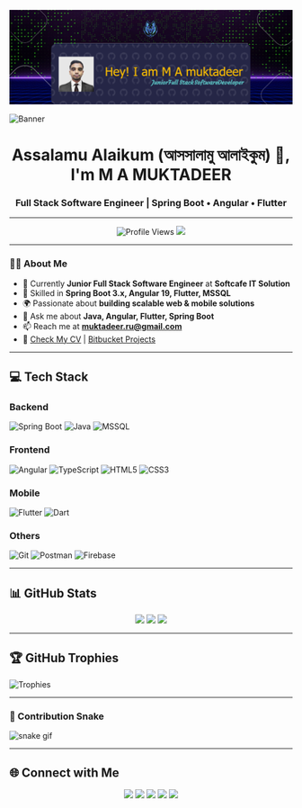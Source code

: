 <!-- Header Banner -->
![Header](./github-header-image.png)

![Banner](./assets/banner.png)

<h1 align="center">Assalamu Alaikum (আসসালামু আলাইকুম) 👋, I'm M A MUKTADEER</h1>
<h3 align="center">Full Stack Software Engineer | Spring Boot • Angular • Flutter</h3>

---

<!-- Profile Views & Counter -->
<p align="center">
  <img src="https://komarev.com/ghpvc/?username=ma-muktadeer&label=Profile%20Views&color=blue&style=for-the-badge" alt="Profile Views" />
  <img src="https://profile-counter.glitch.me/ma-muktadeer/count.svg" />
</p>

---

### 👨‍💻 **About Me**
- 🚀 Currently **Junior Full Stack Software Engineer** at **Softcafe IT Solution**
- 🔭 Skilled in **Spring Boot 3.x, Angular 19, Flutter, MSSQL**
- 🌍 Passionate about **building scalable web & mobile solutions**
- 💬 Ask me about **Java, Angular, Flutter, Spring Boot**
- 📫 Reach me at **muktadeer.ru@gmail.com**
- 🧾 [Check My CV](https://muktadeercv.vercel.app/) | [Bitbucket Projects](https://bitbucket.org/muktadeer/)

---

## **💻 Tech Stack**

### **Backend**
![Spring Boot](https://img.shields.io/badge/Spring%20Boot-6DB33F?style=for-the-badge&logo=springboot&logoColor=white)
![Java](https://img.shields.io/badge/Java-ED8B00?style=for-the-badge&logo=openjdk&logoColor=white)
![MSSQL](https://img.shields.io/badge/MSSQL-CC2927?style=for-the-badge&logo=microsoftsqlserver&logoColor=white)

### **Frontend**
![Angular](https://img.shields.io/badge/Angular-DD0031?style=for-the-badge&logo=angular&logoColor=white)
![TypeScript](https://img.shields.io/badge/TypeScript-007ACC?style=for-the-badge&logo=typescript&logoColor=white)
![HTML5](https://img.shields.io/badge/HTML5-E34F26?style=for-the-badge&logo=html5&logoColor=white)
![CSS3](https://img.shields.io/badge/CSS3-1572B6?style=for-the-badge&logo=css3&logoColor=white)

### **Mobile**
![Flutter](https://img.shields.io/badge/Flutter-02569B?style=for-the-badge&logo=flutter&logoColor=white)
![Dart](https://img.shields.io/badge/Dart-0175C2?style=for-the-badge&logo=dart&logoColor=white)

### **Others**
![Git](https://img.shields.io/badge/Git-F05032?style=for-the-badge&logo=git&logoColor=white)
![Postman](https://img.shields.io/badge/Postman-FF6C37?style=for-the-badge&logo=postman&logoColor=white)
![Firebase](https://img.shields.io/badge/Firebase-FFCA28?style=for-the-badge&logo=firebase&logoColor=black)

---

## **📊 GitHub Stats**

<div align="center">
  <img src="https://github-readme-stats.vercel.app/api?username=ma-muktadeer&show_icons=true&theme=radical&count_private=true" height="170"/>
  <img src="https://streak-stats.demolab.com?user=ma-muktadeer&theme=radical&hide_border=true" height="170"/>
  <img src="https://github-readme-stats.vercel.app/api/top-langs/?username=ma-muktadeer&layout=compact&theme=radical" height="170"/>
</div>

---

## **🏆 GitHub Trophies**
![Trophies](https://github-profile-trophy.vercel.app/?username=ma-muktadeer&theme=radical&no-frame=true&margin-w=5)

---

### 🔄 Contribution Snake

![snake gif](https://github.com/ma-muktadeer/ma-muktadeer/blob/output/github-contribution-grid-snake.svg)

---

## **🌐 Connect with Me**

<p align="center">
  <a href="https://linkedin.com/in/m-a-muktadeer-03469b176"><img src="https://img.shields.io/badge/LinkedIn-0077B5?style=for-the-badge&logo=linkedin&logoColor=white"/></a>
  <a href="https://fb.com/bandhon.apm.ru"><img src="https://img.shields.io/badge/Facebook-1877F2?style=for-the-badge&logo=facebook&logoColor=white"/></a>
  <a href="https://www.youtube.com/c/ithousebd"><img src="https://img.shields.io/badge/YouTube-FF0000?style=for-the-badge&logo=youtube&logoColor=white"/></a>
  <a href="https://www.hackerrank.com/muktadeer"><img src="https://img.shields.io/badge/Hackerrank-2EC866?style=for-the-badge&logo=hackerrank&logoColor=white"/></a>
  <a href="mailto:muktadeer.ru@gmail.com"><img src="https://img.shields.io/badge/Gmail-D14836?style=for-the-badge&logo=gmail&logoColor=white"/></a>
</p>
